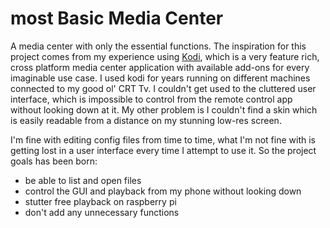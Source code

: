 # most Basic Media Center
A media center with only the essential functions.
The inspiration for this project comes from my experience using [Kodi](https://kodi.tv/), which is a very feature rich, cross platform media center application with available add-ons for every imaginable use case.  I used kodi for years running on different machines connected to my good ol' CRT Tv.
I couldn't get used to the cluttered user interface, which is impossible to control from the remote control app without looking down at it. My other problem is I couldn't find a skin which is easily readable from a distance on my stunning low-res screen.

I'm fine with editing config files from time to time, what I'm not fine with is getting lost in a user interface every time I attempt to use it. So the project goals has been born:
- be able to list and open files
- control the GUI and playback from my phone without looking down
- stutter free playback on raspberry pi
- don't add any unnecessary functions